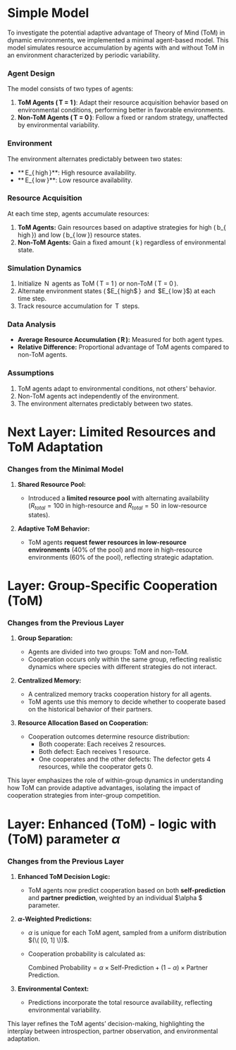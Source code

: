 # Simple Model
To investigate the potential adaptive advantage of Theory of Mind (ToM) in dynamic environments, we implemented a minimal agent-based model. This model simulates resource accumulation by agents with and without ToM in an environment characterized by periodic variability.

### Agent Design
The model consists of two types of agents:
1. **ToM Agents ( T = 1 )**: Adapt their resource acquisition behavior based on environmental conditions, performing better in favorable environments.
2. **Non-ToM Agents ( T = 0 )**: Follow a fixed or random strategy, unaffected by environmental variability.

### Environment
The environment alternates predictably between two states:
- ** E_{ high }**: High resource availability.
- ** E_{ low }**: Low resource availability.

### Resource Acquisition
At each time step, agents accumulate resources:
1. **ToM Agents:** Gain resources based on adaptive strategies for high ( b_{ high }) and low ( b_{ low }) resource states.
2. **Non-ToM Agents:** Gain a fixed amount ( k ) regardless of environmental state.

### Simulation Dynamics
1. Initialize  N  agents as ToM ( T = 1 ) or non-ToM ( T = 0 ).
2. Alternate environment states ( $E_{ high$ }  and  $E_{ low }$) at each time step.
3. Track resource accumulation for  T  steps.

### Data Analysis
- **Average Resource Accumulation ( ̄R ):** Measured for both agent types.
- **Relative Difference:** Proportional advantage of ToM agents compared to non-ToM agents.

### Assumptions
1. ToM agents adapt to environmental conditions, not others' behavior.
2. Non-ToM agents act independently of the environment.
3. The environment alternates predictably between two states.

# Next Layer: Limited Resources and ToM Adaptation

### Changes from the Minimal Model
1. **Shared Resource Pool:**
   - Introduced a **limited resource pool** with alternating availability ($ R_{ total } = 100 $ in high-resource and $ R_{ total } = 50$  in low-resource states).

2. **Adaptive ToM Behavior:**
   - ToM agents **request fewer resources in low-resource environments** (40% of the pool) and more in high-resource environments (60% of the pool), reflecting strategic adaptation.

# Layer: Group-Specific Cooperation (ToM)

### Changes from the Previous Layer
1. **Group Separation:**
   - Agents are divided into two groups: ToM and non-ToM.
   - Cooperation occurs only within the same group, reflecting realistic dynamics where species with different strategies do not interact.

2. **Centralized Memory:**
   - A centralized memory tracks cooperation history for all agents.
   - ToM agents use this memory to decide whether to cooperate based on the historical behavior of their partners.

3. **Resource Allocation Based on Cooperation:**
   - Cooperation outcomes determine resource distribution:
     - Both cooperate: Each receives 2 resources.
     - Both defect: Each receives 1 resource.
     - One cooperates and the other defects: The defector gets 4 resources, while the cooperator gets 0.

This layer emphasizes the role of within-group dynamics in understanding how ToM can provide adaptive advantages, isolating the impact of cooperation strategies from inter-group competition.

# Layer: Enhanced (ToM) - logic with (ToM) parameter $\alpha$
### Changes from the Previous Layer

1. **Enhanced ToM Decision Logic:**
   - ToM agents now predict cooperation based on both **self-prediction** and **partner prediction**, weighted by an individual $\alpha $ parameter.

2. **$\alpha$-Weighted Predictions:**
   - $\alpha$  is unique for each ToM agent, sampled from a uniform distribution $(\( [0, 1] \))$.
   - Cooperation probability is calculated as:
     
     $\text{Combined Probability} = \alpha \times \text{Self-Prediction} + (1 - \alpha) \times \text{Partner Prediction}.$

3. **Environmental Context:**
   - Predictions incorporate the total resource availability, reflecting environmental variability.

This layer refines the ToM agents’ decision-making, highlighting the interplay between introspection, partner observation, and environmental adaptation.
